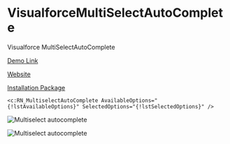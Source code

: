 # VisualforceMultiSelectAutoComplete
Visualforce MultiSelectAutoComplete

[Demo Link](https://ap2-developer-edition.ap1.force.com/pages/MultiSelectAutoComplete)

[Website](http://ratanpaul.github.io/VisualforceMultiSelectAutoComplete)

[Installation Package](https://login.salesforce.com/packaging/installPackage.apexp?p0=04t900000002Zmq)

```
<c:RN_MultiselectAutoComplete AvailableOptions="{!lstAvailableOptions}" SelectedOptions="{!lstSelectedOptions}" />
```
![Multiselect autocomplete](https://raw.githubusercontent.com/RatanPaul/imges/master/img/multiselectAutoComplete.png)

![Multiselect autocomplete](https://raw.githubusercontent.com/RatanPaul/imges/master/img/multiselectAutoComplete2.png)

